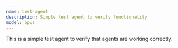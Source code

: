 ```yaml
---
name: test-agent
description: Simple test agent to verify functionality
model: opus
---
```


This is a simple test agent to verify that agents are working correctly.
